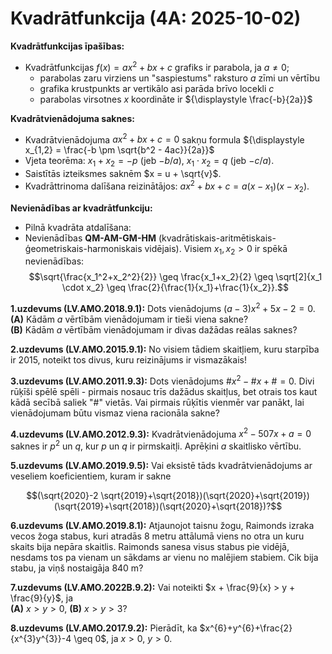 # Kvadrātfunkcija (4A: 2025-10-02)

**Kvadrātfunkcijas īpašības:**

* Kvadrātfunkcijas $f(x) = ax^2 + bx + c$ grafiks ir parabola, ja $a \neq 0$; 
  - parabolas zaru virziens un "saspiestums" raksturo $a$ zīmi un vērtību
  - grafika krustpunkts ar vertikālo asi parāda brīvo locekli $c$
  - parabolas virsotnes $x$ koordināte ir ${\displaystyle \frac{-b}{2a}}$
 
**Kvadrātvienādojuma saknes:**

* Kvadrātvienādojuma $ax^2 + bx + c = 0$ sakņu formula ${\displaystyle x_{1,2} = \frac{-b \pm \sqrt{b^2 - 4ac}}{2a}}$
* Vjeta teorēma: $x_1 + x_2 = -p$ (jeb $-b/a$), $x_1 \cdot x_2 = q$ (jeb $-c/a$).
* Saistītās izteiksmes saknēm $x = u + \sqrt{v}$. 
* Kvadrāttrinoma dalīšana reizinātājos: $ax^2 + bx + c = a(x - x_1)(x - x_2)$. 

**Nevienādības ar kvadrātfunkciju:**

* Pilnā kvadrāta atdalīšana: 
* Nevienādības **QM-AM-GM-HM** (kvadrātiskais-aritmētiskais-ģeometriskais-harmoniskais vidējais). 
  Visiem $x_1, x_2 > 0$ ir spēkā nevienādības: 
  $$\sqrt{\frac{x_1^2+x_2^2}{2}} \geq \frac{x_1+x_2}{2} \geq \sqrt[2]{x_1 \cdot x_2} \geq \frac{2}{\frac{1}{x_1}+\frac{1}{x_2}}.$$



**1.uzdevums (LV.AMO.2018.9.1):**
Dots vienādojums $(a-3)x^{2}+5x-2=0$.   
**(A)** Kādām $a$ vērtībām vienādojumam ir
tieši viena sakne?   
**(B)** Kādām $a$ vērtībām vienādojumam ir divas dažādas 
reālas saknes?

**2.uzdevums (LV.AMO.2015.9.1):**
No visiem tādiem skaitļiem, kuru starpība ir $2015$, noteikt tos divus, kuru
reizinājums ir vismazākais!

**3.uzdevums (LV.AMO.2011.9.3):**
Dots vienādojums $\# x^2 − \# x + \# = 0$. Divi rūķīši spēlē spēli - pirmais nosauc
trīs dažādus skaitļus, bet otrais tos kaut kādā secībā saliek "$\#$" vietās. Vai 
pirmais rūķītis vienmēr var panākt, lai vienādojumam būtu vismaz viena 
racionāla sakne?


**4.uzdevums (LV.AMO.2012.9.3):**
Kvadrātvienādojuma $x^{2}-507x+a=0$ saknes ir $p^{2}$ un $q$, kur $p$ un $q$ ir
pirmskaitļi. Aprēķini $a$ skaitlisko vērtību.

**5.uzdevums (LV.AMO.2019.9.5):**
Vai eksistē tāds kvadrātvienādojums ar veseliem koeficientiem, kuram ir sakne

$$(\sqrt{2020}-2 \sqrt{2019}+\sqrt{2018})(\sqrt{2020}+\sqrt{2019})(\sqrt{2019}+\sqrt{2018})(\sqrt{2020}+\sqrt{2018})?$$


**6.uzdevums (LV.AMO.2019.8.1):** 
Atjaunojot taisnu žogu, Raimonds izraka vecos žoga stabus, kuri atradās $8$ 
metru attālumā viens no otra un kuru skaits bija nepāra skaitlis. Raimonds 
sanesa visus stabus pie vidējā, nesdams tos pa vienam un sākdams ar vienu no 
malējiem stabiem. Cik bija stabu, ja viņš nostaigāja $840~\mathrm{m}$?


**7.uzdevums (LV.AMO.2022B.9.2):**
Vai noteikti $x + \frac{9}{x} > y + \frac{9}{y}$, ja   
**(A)** $x > y > 0$, **(B)** $x > y > 3$?


**8.uzdevums (LV.AMO.2017.9.2):**
Pierādīt, ka $x^{6}+y^{6}+\frac{2}{x^{3}y^{3}}-4 \geq 0$, ja $x>0$, $y>0$.


